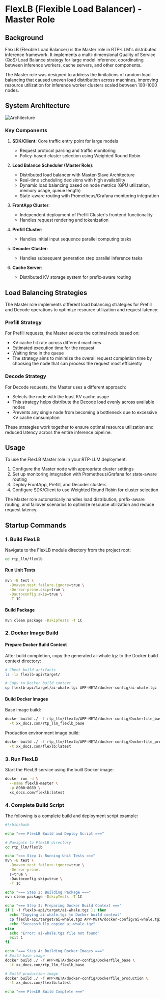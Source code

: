 # FlexLB (Flexible Load Balancer) - Master Role

## Background

FlexLB (Flexible Load Balancer) is the Master role in RTP-LLM's distributed inference framework. It implements a multi-dimensional Quality of Service (QoS) Load Balance strategy for large model inference, coordinating between inference workers, cache servers, and other components.

The Master role was designed to address the limitations of random load balancing that caused uneven load distribution across machines, improving resource utilization for inference worker clusters scaled between 100-1000 nodes.

## System Architecture
![Architecture](../pics/router.png)

### Key Components

1. **SDK/Client**: Core traffic entry point for large models
   - Request protocol parsing and traffic monitoring
   - Policy-based cluster selection using Weighted Round Robin

2. **Load Balance Scheduler (Master Role)**:
   - Distributed load balancer with Master-Slave Architecture
   - Real-time scheduling decisions with high availability
   - Dynamic load balancing based on node metrics (GPU utilization, memory usage, queue length)
   - State-aware routing with Prometheus/Grafana monitoring integration

3. **FrontApp Cluster**:
   - Independent deployment of Prefill Cluster's frontend functionality
   - Handles request rendering and tokenization

4. **Prefill Cluster**:
   - Handles initial input sequence parallel computing tasks

5. **Decoder Cluster**:
   - Handles subsequent generation step parallel inference tasks

6. **Cache Server**:
   - Distributed KV storage system for prefix-aware routing

## Load Balancing Strategies

The Master role implements different load balancing strategies for Prefill and Decode operations to optimize resource utilization and request latency:

### Prefill Strategy

For Prefill requests, the Master selects the optimal node based on:
- KV cache hit rate across different machines
- Estimated execution time for the request
- Waiting time in the queue
- The strategy aims to minimize the overall request completion time by choosing the node that can process the request most efficiently

### Decode Strategy

For Decode requests, the Master uses a different approach:
- Selects the node with the least KV cache usage
- This strategy helps distribute the Decode load evenly across available nodes
- Prevents any single node from becoming a bottleneck due to excessive KV cache consumption

These strategies work together to ensure optimal resource utilization and reduced latency across the entire inference pipeline.

## Usage

To use the FlexLB Master role in your RTP-LLM deployment:

1. Configure the Master node with appropriate cluster settings
2. Set up monitoring integration with Prometheus/Grafana for state-aware routing
3. Deploy FrontApp, Prefill, and Decoder clusters
4. Configure SDK/Client to use Weighted Round Robin for cluster selection

The Master role automatically handles load distribution, prefix-aware routing, and failover scenarios to optimize resource utilization and reduce request latency.

## Startup Commands

### 1. Build FlexLB

Navigate to the FlexLB module directory from the project root:

```bash
cd rtp_llm/flexlb
```

#### Run Unit Tests

```bash
mvn -B test \
  -Dmaven.test.failure.ignore=true \
  -Derror-prone.skip=true \
  -Dautoconfig.skip=true \
  -T 1C
```

#### Build Package

```bash
mvn clean package -DskipTests -T 1C
```

### 2. Docker Image Build

#### Prepare Docker Build Context

After build completion, copy the generated ai-whale.tgz to the Docker build context directory:

```bash
# Check build artifacts
ls -la flexlb-api/target/

# Copy to Docker build context
cp flexlb-api/target/ai-whale.tgz APP-META/docker-config/ai-whale.tgz
```

#### Build Docker Images

Base image build:

```bash
docker build ./ -f rtp_llm/flexlb/APP-META/docker-config/Dockerfile_base \
  -t xx_docs.com/rtp_llm_flexlb_base
```

Production environment image build:

```bash
docker build ./ -f rtp_llm/flexlb/APP-META/docker-config/Dockerfile_production \
  -t xx_docs.com/flexlb:latest
```

### 3. Run FlexLB

Start the FlexLB service using the built Docker image:

```bash
docker run -d \
  --name flexlb-master \
  -p 8080:8080 \
  xx_docs.com/flexlb:latest
```

### 4. Complete Build Script

The following is a complete build and deployment script example:

```bash
#!/bin/bash

echo "=== FlexLB Build and Deploy Script ==="

# Navigate to FlexLB directory
cd rtp_llm/flexlb

echo "=== Step 1: Running Unit Tests ==="
mvn -B test \
  -Dmaven.test.failure.ignore=true \
  -Derror-prone.
  s=true \
  -Dautoconfig.skip=true \
  -T 1C

echo "=== Step 2: Building Package ==="
mvn clean package -DskipTests -T 1C

echo "=== Step 3: Preparing Docker Build Context ==="
if [ -f flexlb-api/target/ai-whale.tgz ]; then
  echo "Copying ai-whale.tgz to Docker build context"
  cp flexlb-api/target/ai-whale.tgz APP-META/docker-config/ai-whale.tgz
  echo "Successfully copied ai-whale.tgz"
else
  echo "Error: ai-whale.tgz file not found"
  exit 1
fi

echo "=== Step 4: Building Docker Images ==="
# Build base image
docker build ./ -f APP-META/docker-config/Dockerfile_base \
  -t xx_docs.com/rtp_llm_flexlb_base

# Build production image
docker build ./ -f APP-META/docker-config/Dockerfile_production \
  -t xx_docs.com/flexlb:latest

echo "=== FlexLB Build Complete ==="
```